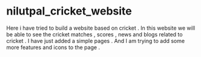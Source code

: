 # nilutpal_cricket_website
Here i have tried to build a website based on cricket . In this website we will be able to see the cricket matches , scores , news and blogs related to cricket . I have just added a simple pages . And I am trying to add some more features and icons to the page . 

